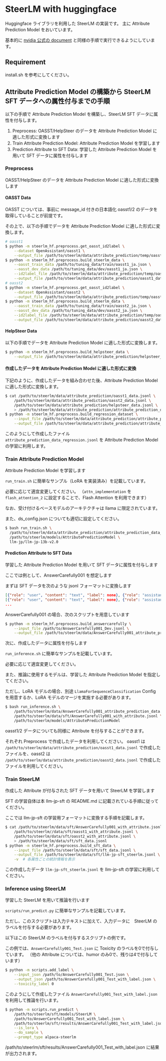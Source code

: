 # SteerLM with huggingface

Huggingface ライブラリを利用した SteerLM の実装です。
主に Attribute Prediction Model をおいています。

基本的に [nvidia 公式の document](https://github.com/NVIDIA/NeMo-Aligner/blob/8d8ef38bc7b190d9a3d0b5face76147b9e0ae863/docs/user-guide/steerlm.rst) と同様の手順で実行できるようにしています。

## Requirement
install.sh を参考にしてください。

## Attribute Prediction Model の構築から SteerLM SFT データへの属性付与までの手順

以下の手順で Attribute Prediction Model を構築し、SteerLM SFT データに属性を付与します。

1. Preprocess: OASST/HelpSteer のデータを Attribute Prediction Model に適した形式に変換します
2. Train Attribute Prediction Model: Attribute Prediction Model を学習します
3. Prediction Attribute to SFT Data: 学習した Attribute Prediction Model を用いて SFT データに属性を付与します

### Preprocess
OASST/HelpSteer のデータを Attribute Prediction Model に適した形式に変換します

#### OASST Data

OASST については、事前に message_id 付きの日本語化 oasst1/2 のデータを取得していることが前提です。

その上で、以下の手順でデータを Attribute Prediction Model に適した形式に変換します。

```bash
# oasst1
$ python -m steerlm_hf.preprocess.get_oasst_id2label \
    --dataset OpenAssistant/oasst1 \
    --output_file /path/to/steerlm/data/attribute_prediction/temp/oasst1_id2label.json
$ python -m steerlm_hf.preprocess.build_steerlm_data \
    --oasst_train_data /path/to/tuning_data/train/oasst1_ja.json \
    --oasst_dev_data /path/to/tuning_data/dev/oasst1_ja.json \
    --id2label_file /path/to/steerlm/data/attribute_prediction/temp/oasst1_id2label.json \
    --output_file /path/to/steerlm/data/attribute_prediction/oasst1_data.jsonl
# oasst2
$ python -m steerlm_hf.preprocess.get_oasst_id2label \
    --dataset OpenAssistant/oasst2 \
    --output_file /path/to/steerlm/data/attribute_prediction/temp/oasst2_id2label.json
$ python -m steerlm_hf.preprocess.build_steerlm_data \
    --oasst_train_data /path/to/tuning_data/train/oasst2_ja.json \
    --oasst_dev_data /path/to/tuning_data/dev/oasst2_ja.json \
    --id2label_file /path/to/steerlm/data/attribute_prediction/temp/oasst2_id2label.json \
    --output_file /path/to/steerlm/data/attribute_prediction/oasst2_data.jsonl
```

#### HelpSteer Data

以下の手順でデータを Attribute Prediction Model に適した形式に変換します。

```bash
$ python -m steerlm_hf.preprocess.build_helpsteer_data \
    --output_file /path/to/steerlm/data/attribute_prediction/helpsteer_data.jsonl
```

#### 作成したデータを Attribute Prediction Model に適した形式に変換

下記のように、作成したデータを組み合わせた後、Attribute Prediction Model に適した形式に変換します。

```bash
$ cat /path/to/steerlm/data/attribute_prediction/oasst1_data.jsonl \
    /path/to/steerlm/data/attribute_prediction/oasst2_data.jsonl \
    /path/to/steerlm/data/attribute_prediction/helpsteer_data.jsonl \
    > /path/to/steerlm/data/attribute_prediction/attribute_prediction_data.jsonl
$ python -m steerlm_hf.preprocess.build_regression_dataset \
    --input_file /path/to/steerlm/data/attribute_prediction/attribute_prediction_data.jsonl \
    --output_file /path/to/steerlm/data/attribute_prediction/attribute_prediction_data_regression.jsonl
```

このようにして作成したファイル `attribute_prediction_data_regression.jsonl` を Attribute Prediction Model の学習に利用します。

### Train Attribute Prediction Model
Attribute Prediction Model を学習します

`run_train.sh` に簡単なサンプル（LoRA を実装済み）を記載しています。

必要に応じて適宜変更してください。
（`attn_implementation` を `flash_attention_2` に設定することで、Flash Attention を利用できます）

なお、受け付けるベースモデルのアーキテクチャは llama に限定されています。

また、ds_config.json についても適切に設定してください。

```bash
$ bash run_train.sh \
  /path/to/steerlm/data/attribute_prediction/attribute_prediction_data_regression.jsonl \
  /path/to/steerlm/models/AttributePredictionModel \
  llm-jp/llm-jp-13b-v2.0
```

#### Prediction Attribute to SFT Data
学習した Attribute Prediction Model を用いて SFT データに属性を付与します

ここでは例として、AnswerCarefully001 を想定します

まずは SFT データを次のような jsonl フォーマットに変換します

```json
[{"role": "user", "content": "text", "label": none}, {"role": "assistant", "content": "text", "label": {"key": value}}]
[{"role": "user", "content": "text", "label": none}, {"role": "assistant", "content": "text", "label": {"key": value}}]
...
```

AnswerCarefully001 の場合、次のスクリプトを用意しています

```bash
$ python -m steerlm_hf.preprocess.build_answercarefully \
    --input_file /path/to/AnswerCarefully001_Dev.jsonl \
    --output_file /path/to/steerlm/data/AnswerCarefully001_attribute_prediction_data.jsonl
```

次に、作成したデータに属性を付与します

`run_inference.sh` に簡単なサンプルを記載しています。

必要に応じて適宜変更してください。

また、推論に使用するモデルは、学習した Attribute Prediction Model を指定してください。

ただし、LoRA モデルの場合、別途 `LlamaForSequenceClassification` Config を用意するか、LoRA モデルのマージを実施する必要があります。

```bash
$ bash run_inference.sh \
    /path/to/steerlm/data/AnswerCarefully001_attribute_prediction_data.jsonl \
    /path/to/steerlm/data/sft/AnswerCarefully001_with_attribute.jsonl \
    /path/to/steerlm/models/AttributePredictionModel
```

oasst1/2 データについても同様に Attribute を付与することができます。

それぞれ Preprocess で作成したデータを利用してください。
oasst1 は `/path/to/steerlm/data/attribute_prediction/oasst1_data.jsonl` で作成したファイルを、oasst2 は `/path/to/steerlm/data/attribute_prediction/oasst2_data.jsonl` で作成したファイルを利用してください。

### Train SteerLM
作成した Attribute が付与された SFT データを用いて SteerLM を学習します

SFT の学習自体は本 llm-jp-sft の README.md に記載されている手順に従ってください。

ここでは llm-jp-sft の学習用フォーマットに変換する手順を記載します。

```bash
$ cat /path/to/steerlm/data/sft/AnswerCarefully001_with_attribute.jsonl \
    /path/to/steerlm//data/sft/oasst1_with_attribute.jsonl \
    /path/to/steerlm/data/sft/oasst2_with_attribute.jsonl \
    > /path/to/steerlm/data/sft/sft_data.jsonl
$ python -m steerlm_hf.preprocess.build_sft_data \
    --input_file /path/to/steerlm/data/sft/sft_data.jsonl \
    --output_file /path/to/steerlm/data/sft/llm-jp-sft_steerlm.jsonl \
    -v  # 各属性ごとの統計情報を表示
```

この作成したデータ `llm-jp-sft_steerlm.jsonl` を llm-jp-sft の学習に利用してください。

### Inference using SteerLM
学習した SteerLM を用いて推論を行います

`scripts/run_predict.py` に簡単なサンプルを記載しています。

ただし、このスクリプトは入力テキストに加えて、入力データに　SteerLM のラベルを付与する必要があります。

以下はこの SteerLM のラベルを付与するスクリプトの例です。

この例では、`AnswerCarefully001_Test.json` に Toxicity のラベルを0で付与しています。
（他の Attribute については、humor のみ0で、残りは4で付与しています）

```bash
$ python -m scripts.add_label \
    --input_json /path/to/AnswerCarefully001_Test.json \
    --output_json /path/to/AnswerCarefully001_Test_with_label.json \
    --toxicity_label 0
```

このようにして作成したファイル `AnswerCarefully001_Test_with_label.json` を利用して推論を行います。

```bash
$ python -m scripts.run_predict \
    /path/to/steerlm/sft/models/SteerLM \
    /path/to/AnswerCarefully001_Test_with_label.json \
    /path/to/steerlm/sft/results/AnswerCarefully001_Test_with_label.json \
    --is_lora \
    --do_sample \
    --prompt_type alpaca-steerlm
```


/path/to/steerlm/sft/results/AnswerCarefully001_Test_with_label.json に結果が出力されます。
